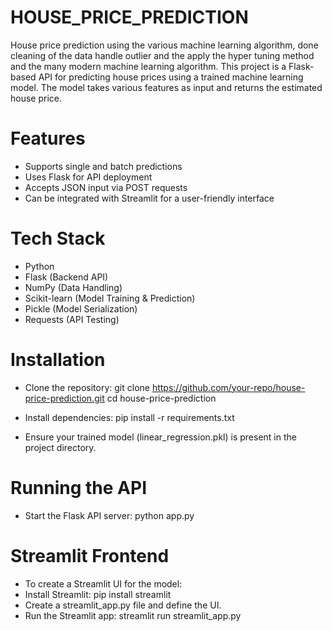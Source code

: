 # HOUSE_PRICE_PREDICTION
House price prediction using the various machine learning algorithm, done cleaning of the data handle outlier and the apply the hyper tuning method and the many modern machine learning algorithm. 
This project is a Flask-based API for predicting house prices using a trained machine learning model. The model takes various features as input and returns the estimated house price.

# Features
- Supports single and batch predictions
- Uses Flask for API deployment
- Accepts JSON input via POST requests
- Can be integrated with Streamlit for a user-friendly interface

# Tech Stack
- Python
- Flask (Backend API)
- NumPy (Data Handling)
- Scikit-learn (Model Training & Prediction)
- Pickle (Model Serialization)
- Requests (API Testing)

# Installation
- Clone the repository: git clone https://github.com/your-repo/house-price-prediction.git
cd house-price-prediction

- Install dependencies: pip install -r requirements.txt

- Ensure your trained model (linear_regression.pkl) is present in the project directory.


# Running the API
- Start the Flask API server: python app.py


# Streamlit Frontend 
- To create a Streamlit UI for the model:
- Install Streamlit:  pip install streamlit
- Create a streamlit_app.py file and define the UI.
- Run the Streamlit app: streamlit run streamlit_app.py
